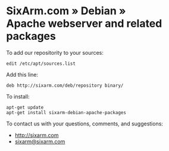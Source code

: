 # SixArm.com » Debian » <br> Apache webserver and related packages

To add our repositority to your sources:

    edit /etc/apt/sources.list

Add this line:

    deb http://sixarm.com/deb/repository binary/

To install:

    apt-get update
    apt-get install sixarm-debian-apache-packages

To contact us with your questions, comments, and suggestions:

  * http://sixarm.com
  * sixarm@sixarm.com
